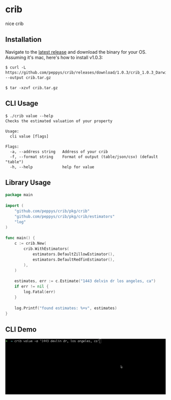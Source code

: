 # crib
nice crib

## Installation
Navigate to the [latest release](https://github.com/peppys/crib/releases/latest) and download the binary for your OS.  
Assuming it's mac, here's how to install v1.0.3:
```shell
$ curl -L https://github.com/peppys/crib/releases/download/1.0.3/crib_1.0.3_Darwin_arm64.tar.gz --output crib.tar.gz 

$ tar -xzvf crib.tar.gz
```

## CLI Usage
```shell
$ ./crib value --help
Checks the estimated valuation of your property

Usage:
  cli value [flags]

Flags:
  -a, --address string   Address of your crib
  -f, --format string    Format of output (table/json/csv) (default "table")
  -h, --help             help for value
```

## Library Usage
```go
package main

import (
	"github.com/peppys/crib/pkg/crib"
	"github.com/peppys/crib/pkg/crib/estimators"
	"log"
)

func main() {
	c := crib.New(
		crib.WithEstimators(
			estimators.DefaultZillowEstimator(),
			estimators.DefaultRedfinEstimator(),
		),
	)

	estimates, err := c.Estimate("1443 delvin dr los angeles, ca")
	if err != nil {
		log.Fatal(err)
	}

	log.Printf("found estimates: %+v", estimates)
}
```

## CLI Demo  
![demo](demo.gif)  
